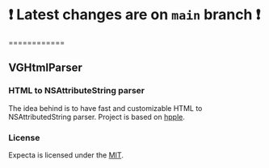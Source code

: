 # :exclamation: Latest changes are on `main` branch :exclamation:
============



## VGHtmlParser

### HTML to NSAttributeString parser

The idea behind is to have fast and customizable HTML to NSAttributedString parser.
Project is based on [hpple](http://github.com/topfunky/hpple).

### License
Expecta is licensed under the [MIT](http://github.com/dynbit/VGHtmlParser/blob/master/LICENSE).


